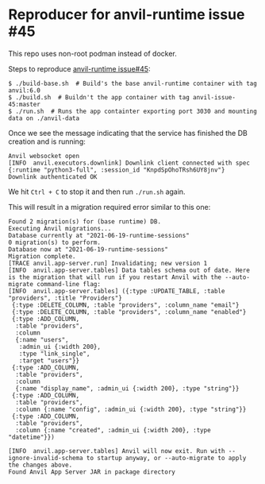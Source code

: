 # Reproducer for anvil-runtime issue #45

This repo uses non-root podman instead of docker.

Steps to reproduce [anvil-runtime issue#45](https://github.com/anvil-works/anvil-runtime/issues/45):

```
$ ./build-base.sh  # Build's the base anvil-runtime container with tag anvil:6.0
$ ./build.sh  # Buildn't the app container with tag anvil-issue-45:master
$ ./run.sh  # Runs the app containter exporting port 3030 and mounting data on ./anvil-data
```

Once we see the message indicating that the service has finished the DB creation and is running:
```
Anvil websocket open
[INFO  anvil.executors.downlink] Downlink client connected with spec {:runtime "python3-full", :session_id "KnpdSpOhoTRsh6UY8jnv"}
Downlink authenticated OK
```

We hit `Ctrl + C` to stop it and then run `./run.sh` again.

This will result in a migration required error similar to this one:

```
Found 2 migration(s) for (base runtime) DB.
Executing Anvil migrations...
Database currently at "2021-06-19-runtime-sessions"
0 migration(s) to perform.
Database now at "2021-06-19-runtime-sessions"
Migration complete.
[TRACE anvil.app-server.run] Invalidating; new version 1
[INFO  anvil.app-server.tables] Data tables schema out of date. Here is the migration that will run if you restart Anvil with the --auto-migrate command-line flag:
[INFO  anvil.app-server.tables] ({:type :UPDATE_TABLE, :table "providers", :title "Providers"}
 {:type :DELETE_COLUMN, :table "providers", :column_name "email"}
 {:type :DELETE_COLUMN, :table "providers", :column_name "enabled"}
 {:type :ADD_COLUMN,
  :table "providers",
  :column
  {:name "users",
   :admin_ui {:width 200},
   :type "link_single",
   :target "users"}}
 {:type :ADD_COLUMN,
  :table "providers",
  :column
  {:name "display_name", :admin_ui {:width 200}, :type "string"}}
 {:type :ADD_COLUMN,
  :table "providers",
  :column {:name "config", :admin_ui {:width 200}, :type "string"}}
 {:type :ADD_COLUMN,
  :table "providers",
  :column {:name "created", :admin_ui {:width 200}, :type "datetime"}})

[INFO  anvil.app-server.tables] Anvil will now exit. Run with --ignore-invalid-schema to startup anyway, or --auto-migrate to apply the changes above.
Found Anvil App Server JAR in package directory
```
